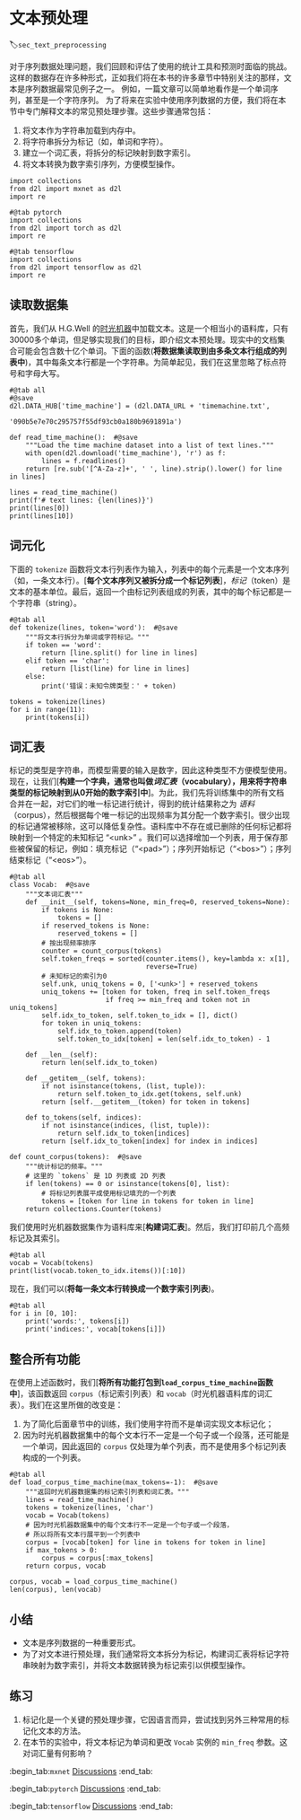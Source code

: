 # 文本预处理
:label:`sec_text_preprocessing`

对于序列数据处理问题，我们回顾和评估了使用的统计工具和预测时面临的挑战。这样的数据存在许多种形式，正如我们将在本书的许多章节中特别关注的那样，文本是序列数据最常见例子之一。
例如，一篇文章可以简单地看作是一个单词序列，甚至是一个字符序列。
为了将来在实验中使用序列数据的方便，我们将在本节中专门解释文本的常见预处理步骤。这些步骤通常包括：

1. 将文本作为字符串加载到内存中。
1. 将字符串拆分为标记（如，单词和字符）。
1. 建立一个词汇表，将拆分的标记映射到数字索引。
1. 将文本转换为数字索引序列，方便模型操作。

```{.python .input}
import collections
from d2l import mxnet as d2l
import re
```

```{.python .input}
#@tab pytorch
import collections
from d2l import torch as d2l
import re
```

```{.python .input}
#@tab tensorflow
import collections
from d2l import tensorflow as d2l
import re
```

## 读取数据集

首先，我们从 H.G.Well 的[时光机器](http://www.gutenberg.org/ebooks/35)中加载文本。这是一个相当小的语料库，只有30000多个单词，但足够实现我们的目标，即介绍文本预处理。现实中的文档集合可能会包含数十亿个单词。下面的函数(**将数据集读取到由多条文本行组成的列表中**)，其中每条文本行都是一个字符串。为简单起见，我们在这里忽略了标点符号和字母大写。

```{.python .input}
#@tab all
#@save
d2l.DATA_HUB['time_machine'] = (d2l.DATA_URL + 'timemachine.txt',
                                '090b5e7e70c295757f55df93cb0a180b9691891a')

def read_time_machine():  #@save
    """Load the time machine dataset into a list of text lines."""
    with open(d2l.download('time_machine'), 'r') as f:
        lines = f.readlines()
    return [re.sub('[^A-Za-z]+', ' ', line).strip().lower() for line in lines]

lines = read_time_machine()
print(f'# text lines: {len(lines)}')
print(lines[0])
print(lines[10])
```

## 词元化

下面的 `tokenize` 函数将文本行列表作为输入，列表中的每个元素是一个文本序列（如，一条文本行）。[**每个文本序列又被拆分成一个标记列表**]，*标记*（token）是文本的基本单位。最后，返回一个由标记列表组成的列表，其中的每个标记都是一个字符串（string）。

```{.python .input}
#@tab all
def tokenize(lines, token='word'):  #@save
    """将文本行拆分为单词或字符标记。"""
    if token == 'word':
        return [line.split() for line in lines]
    elif token == 'char':
        return [list(line) for line in lines]
    else:
        print('错误：未知令牌类型：' + token)

tokens = tokenize(lines)
for i in range(11):
    print(tokens[i])
```

## 词汇表

标记的类型是字符串，而模型需要的输入是数字，因此这种类型不方便模型使用。现在，让我们[**构建一个字典，通常也叫做*词汇表*（vocabulary），用来将字符串类型的标记映射到从$0$开始的数字索引中**]。为此，我们先将训练集中的所有文档合并在一起，对它们的唯一标记进行统计，得到的统计结果称之为  *语料*（corpus），然后根据每个唯一标记的出现频率为其分配一个数字索引。很少出现的标记通常被移除，这可以降低复杂性。语料库中不存在或已删除的任何标记都将映射到一个特定的未知标记 “&lt;unk&gt;” 。我们可以选择增加一个列表，用于保存那些被保留的标记，例如：填充标记（“&lt;pad&gt;”）；序列开始标记（“&lt;bos&gt;”）；序列结束标记（“&lt;eos&gt;”）。

```{.python .input}
#@tab all
class Vocab:  #@save
    """文本词汇表"""
    def __init__(self, tokens=None, min_freq=0, reserved_tokens=None):
        if tokens is None:
            tokens = []
        if reserved_tokens is None:
            reserved_tokens = [] 
        # 按出现频率排序
        counter = count_corpus(tokens)
        self.token_freqs = sorted(counter.items(), key=lambda x: x[1],
                                  reverse=True)
        # 未知标记的索引为0
        self.unk, uniq_tokens = 0, ['<unk>'] + reserved_tokens
        uniq_tokens += [token for token, freq in self.token_freqs
                        if freq >= min_freq and token not in uniq_tokens]
        self.idx_to_token, self.token_to_idx = [], dict()
        for token in uniq_tokens:
            self.idx_to_token.append(token)
            self.token_to_idx[token] = len(self.idx_to_token) - 1

    def __len__(self):
        return len(self.idx_to_token)

    def __getitem__(self, tokens):
        if not isinstance(tokens, (list, tuple)):
            return self.token_to_idx.get(tokens, self.unk)
        return [self.__getitem__(token) for token in tokens]

    def to_tokens(self, indices):
        if not isinstance(indices, (list, tuple)):
            return self.idx_to_token[indices]
        return [self.idx_to_token[index] for index in indices]

def count_corpus(tokens):  #@save
    """统计标记的频率。"""
    # 这里的 `tokens` 是 1D 列表或 2D 列表
    if len(tokens) == 0 or isinstance(tokens[0], list):
        # 将标记列表展平成使用标记填充的一个列表
        tokens = [token for line in tokens for token in line]
    return collections.Counter(tokens)
```

我们使用时光机器数据集作为语料库来[**构建词汇表**]。然后，我们打印前几个高频标记及其索引。

```{.python .input}
#@tab all
vocab = Vocab(tokens)
print(list(vocab.token_to_idx.items())[:10])
```

现在，我们可以(**将每一条文本行转换成一个数字索引列表**)。

```{.python .input}
#@tab all
for i in [0, 10]:
    print('words:', tokens[i])
    print('indices:', vocab[tokens[i]])
```

## 整合所有功能

在使用上述函数时，我们[**将所有功能打包到`load_corpus_time_machine`函数中**]，该函数返回 `corpus`（标记索引列表）和 `vocab`（时光机器语料库的词汇表）。我们在这里所做的改变是：
1. 为了简化后面章节中的训练，我们使用字符而不是单词实现文本标记化；
2. 因为时光机器数据集中的每个文本行不一定是一个句子或一个段落，还可能是一个单词，因此返回的 `corpus` 仅处理为单个列表，而不是使用多个标记列表构成的一个列表。

```{.python .input}
#@tab all
def load_corpus_time_machine(max_tokens=-1):  #@save
    """返回时光机器数据集的标记索引列表和词汇表。"""
    lines = read_time_machine()
    tokens = tokenize(lines, 'char')
    vocab = Vocab(tokens)
    # 因为时光机器数据集中的每个文本行不一定是一个句子或一个段落，
    # 所以将所有文本行展平到一个列表中
    corpus = [vocab[token] for line in tokens for token in line]
    if max_tokens > 0:
        corpus = corpus[:max_tokens]
    return corpus, vocab

corpus, vocab = load_corpus_time_machine()
len(corpus), len(vocab)
```

## 小结

* 文本是序列数据的一种重要形式。
* 为了对文本进行预处理，我们通常将文本拆分为标记，构建词汇表将标记字符串映射为数字索引，并将文本数据转换为标记索引以供模型操作。

## 练习

1. 标记化是一个关键的预处理步骤，它因语言而异，尝试找到另外三种常用的标记化文本的方法。
1. 在本节的实验中，将文本标记为单词和更改 `Vocab` 实例的 `min_freq` 参数。这对词汇量有何影响？

:begin_tab:`mxnet`
[Discussions](https://discuss.d2l.ai/t/2093)
:end_tab:

:begin_tab:`pytorch`
[Discussions](https://discuss.d2l.ai/t/2094)
:end_tab:

:begin_tab:`tensorflow`
[Discussions](https://discuss.d2l.ai/t/2095)
:end_tab: